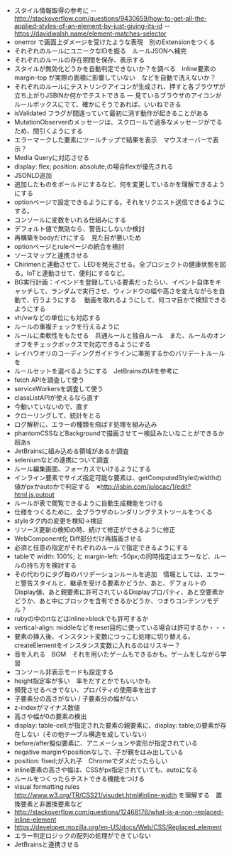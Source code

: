 - スタイル情報取得の参考に
-- http://stackoverflow.com/questions/9430659/how-to-get-all-the-applied-styles-of-an-element-by-just-giving-its-id
-- https://davidwalsh.name/element-matches-selector
- onerror で画面上ダメージを受けたような表現　別のExtensionをつくる
- それぞれのルールにユニークなIDを振る　ルールJSONへ補完
- それぞれのルールの存在期間を保存、表示する
- スタイルが無効化どうかを自動判定できないか？を調べる　inline要素のmargin-top が実際の面積に影響していない　などを自動で洗えないか？
- それぞれのルールにテストリンクアイコンが生成され、押すと各ブラウザが立ち上がりJSBINか何かでテストできる
― 見ているブラウザのアイコンがルールボックスにでて、確かにそうであれば、いいねできる
- isValidated フラグが間違っていて最初に消す動作が起きることがある
- MutationObserverのメッセージは、スクロールで過多なメッセージがでるため、間引くようにする
- エラーマークした要素にツールチップで結果を表示　マウスオーバーで表示？
- Media Queryに対応させる
- display: flex; position: absolute;の場合flexが優先される
- JSONLD追加
- 追加したものをボールドにするなど、何を変更しているかを理解できるようにする
- optionページで設定できるようにする。それをリクエスト送信できるようにする。
- コンソールに変数をいれる仕組みにする
- デフォルト値で無効なら、警告にしないか検討
- 再構築をbodyだけにする　見た目が悪いため　
- optionページとruleページの統合を検討
- ソースマップと連携させる
- Chirimenと連動させて、LEDを発光させる。全プロジェクトの健康状態を図る。IoTと連動させて、便利にするなど。
- BG実行計画：イベンドを登録している要素だったらい、イベント自体をキャッチして、ランダムで実行させ、ウィンドウの幅や高さを変えながらを自動で、行うようにする
　動画を取れるようにして、何コマ目かで検知できるようにする
- vh/vwなどの単位にも対応する
- ルールの重複チェックを行えるように
- ルールに柔軟性をもたせる　共通ルールと独自ルール　また、ルールのオンオフをチェックボックスで対応できるようにする
- レイハウオリのコーディングガイドラインに準拠するかのバリデートルールを
- ルールセットを選べるようにする　JetBrainsのUIを参考に
- fetch APIを調査して使う
- serviceWorkersを調査して使う
- classListAPIが使えるなら直す
- 今動いていないので、直す
- クローリングして、統計をとる
- ログ解析に、エラーの種類を飛ばす処理を組み込み
- phantomCSSなどBackgroundで描画させてー検証みたいなことができるか超あs
- JetBrainsに組み込める領域があるか調査
- seleniumなどの連携について調査
- ルール編集画面、フォーカスでいけるようにする
- インライン要素でサイズ指定可能な要素は、getComputedStyleのwidthの値がpxかautoかで判定する　※http://jsbin.com/julocac/1/edit?html,js,output
- ルールが表で閲覧できるように自動生成機能をつける
- 仕様をつくるために、全ブラウザのレンダリングテストツールをつくる
- styleタグ内の変更を検知→検証
- リソース更新の検知の時、続けて修正ができるように修正
- WebComponent化 Diff部分だけ再描画させる
- 必須と任意の指定がそれぞれのルールで指定できるようにする
- tableで width: 100%; と margin-left: -50px;の同時指定はエラーなど、ルールの持ち方を検討する
- その代わりにタグ毎のバリデーションルールを追加　情報としては、エラーと警告スタイルと、継承を受ける要素かどうか、あと、デフォルトのDisplay値、あと親要素に許可されているDisplayプロパティ、あと空要素かどうか、あと中にブロックを含有できるかどうか、つまりコンテンツモデル？
- rubyの中のrtなどはinline>blockでも許可するか
- vertical-align: middleなどをreset目的に使っている場合は許可するか・・・
- 要素の挿入後、インスタント変数につっこむ処理に切り替える。createElementをインスタンス変数に入れるのはリスキー？
- 音を入れる　BGM　それを用いたゲームもできるかも。ゲームをしながら学習
- コンソール非表示モードも設定する
- height指定率が多い　率をだすとかでもいいかも
- 頻発させるべきでない、プロパティの使用率を出す
- 子要素分の高さがない / 子要素分の幅がない
- z-indexがマイナス数値
- 高さや幅が0の要素の検出
- display: table-cell;が指定された要素の親要素に、display: table;の要素が存在しない（その他テーブル構造を成していない）
- before/after擬似要素に、アニメーションや変形が指定されている
- negative marginやpositionなしで、子が親をはみ出している
- position: fixed;が入れ子　Chromeでダメだったらしい
- inline要素の高さや幅は、CSSがpx指定されていても、autoになる
- ルールをつくったらテストできる機能をつける
- visual formatting rules http://www.w3.org/TR/CSS21/visudet.html#inline-width を理解する　置換要素と非置換要素など
- http://stackoverflow.com/questions/12468176/what-is-a-non-replaced-inline-element
- https://developer.mozilla.org/en-US/docs/Web/CSS/Replaced_element
- エラー判定ロジックの配列の処理ができていない
- JetBrainsと連携させる
